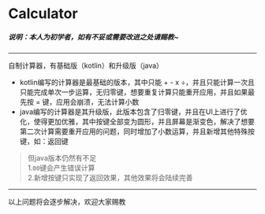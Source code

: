 # Calculator
 ##### 说明：本人为初学者，如有不妥或需要改进之处请赐教~
 ---
自制计算器，有基础版（kotlin）和升级版（java）
* kotlin编写的计算器是最基础的版本，其中只能 + - x ÷，并且只能计算一次且只能完成单次一步运算，无归零键，想要重复计算只能重开应用，并且如果最先按 = 键，应用会崩溃，无法计算小数
* java编写的计算器是其升级版，此版本包含了归零键，并且在UI上进行了优化，使得更加优雅，其中按键全部变为圆形，并且屏幕是渐变色，解决了想要第二次计算需要重开应用的问题，同时增加了小数运算，并且新增其他特殊按键，如：返回键

> 但java版本仍然有不足\
1.`00`键会产生错误计算\
2.新增按键只实现了返回效果，其他效果将会陆续完善


---
以上问题将会逐步解决，欢迎大家赐教
